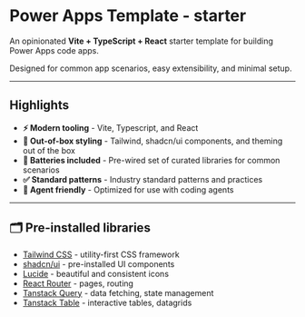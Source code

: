 # Power Apps Template - starter

An opinionated **Vite + TypeScript + React** starter template for building Power Apps code apps.

Designed for common app scenarios, easy extensibility, and minimal setup.

---

## Highlights
- **⚡ Modern tooling** - Vite, Typescript, and React
- **🎨 Out-of-box styling** - Tailwind, shadcn/ui components, and theming out of the box
- **🔋 Batteries included** - Pre-wired set of curated libraries for common scenarios
- **✅ Standard patterns** - Industry standard patterns and practices
- **🤖 Agent friendly** - Optimized for use with coding agents
---

## 🗂 Pre-installed libraries
- [Tailwind CSS](https://tailwindcss.com/) - utility-first CSS framework
- [shadcn/ui](https://ui.shadcn.com/) - pre-installed UI components
- [Lucide](https://lucide.dev/) - beautiful and consistent icons
- [React Router](https://reactrouter.com/) - pages, routing
- [Tanstack Query](https://tanstack.com/query/docs) - data fetching, state management
- [Tanstack Table](https://tanstack.com/query/docs) - interactive tables, datagrids